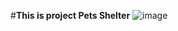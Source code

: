 #**This is project Pets Shelter**
![image](https://github.com/19Nazar/webProject/assets/80427632/f7147bd8-36f0-41dd-a853-0d3697524a7e)
